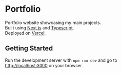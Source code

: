 # Portfolio

Portfolio website showcasing my main projects. \
Built using [Next.js](https://nextjs.org/) and
[Typescript](https://www.typescriptlang.org/). \
Deployed on [Vercel](https://vercel.com/).

## Getting Started

Run the development server with `npm run dev` and go to [http://localhost:3000](http://localhost:3000) on your browser.
